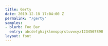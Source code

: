 ```yaml
---
title: Gerty
date: 2019-12-18 17:04:00 Z
permalink: "/gerty"
samples:
- blurb: Foo Bar
  entry: abcdefghijklmnopqrstuvwxyz1234567890
layout: font
---
```


